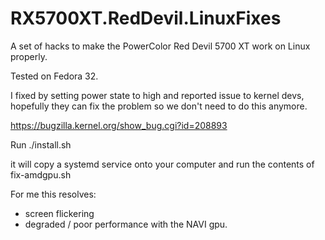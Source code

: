 # RX5700XT.RedDevil.LinuxFixes
A set of hacks to make the PowerColor Red Devil 5700 XT work on Linux properly.

Tested on Fedora 32.

I fixed by setting power state to high and reported issue to kernel devs, hopefully they can fix the problem so we don't need to do this anymore.

https://bugzilla.kernel.org/show_bug.cgi?id=208893


Run ./install.sh

it will copy a systemd service onto your computer and run the contents of fix-amdgpu.sh


For me this resolves:
- screen flickering
- degraded / poor performance with the NAVI gpu.
